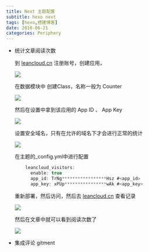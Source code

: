 ```yaml
---
title: Next 主题配置
subtitle: hexo next
tags: [hexo,搭建博客]
date: 2018-06-21
categories: Periphery
---
```


- 统计文章阅读次数

	到 [leancloud.cn](https://leancloud.cn/) 注册账号，创建应用，
	
	![](https://github.com/undo03/undo03.github.io/blob/master/article_images/1529573803947.jpg?raw=true)
	
	在数据模块中 创建Class，名称一般为 Counter
	
	![](https://github.com/undo03/undo03.github.io/blob/master/article_images/WX20180621-175120.png?raw=true)
	
	然后在设置中拿到该应用的 App ID 、 App Key
	
	![](https://github.com/undo03/undo03.github.io/blob/master/article_images/WX20180621-175238.png?raw=true)

	设置安全域名，只有在允许的域名下才会进行正常的统计
	
	![](https://github.com/undo03/undo03.github.io/blob/master/article_images/WX20180621-175623.png?raw=true)
	
	在主题的_config.yml中进行配置
			
	```javascript
		leancloud_visitors:
		  enable: true
		  app_id: TrNg*****************Hsz #<app_id>
		  app_key: xPUp****************wAk #<app_key>
	```

	重新部署，然后访问，然后去 [leancloud.cn](https://leancloud.cn/) 查看记录
	
	![](https://github.com/undo03/undo03.github.io/blob/master/article_images/WX20180621-175319.png?raw=true)
	
	然后在文章中就可以看到阅读次数了
	
	![](https://github.com/undo03/undo03.github.io/blob/master/article_images/WX20180621-184902.png?raw=true)
	
- 集成评论 gitment
	
	
	